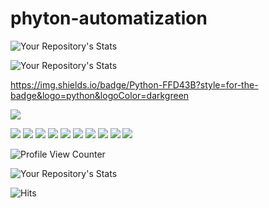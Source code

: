 # phyton-automatization
![Your Repository's Stats](https://github-readme-stats.vercel.app/api?username=GabrielMendesdc&show_icons=true)


![Your Repository's Stats](https://github-readme-stats.vercel.app/api/top-langs/?username=GabrielMendesdc&theme=blue)


https://img.shields.io/badge/Python-FFD43B?style=for-the-badge&logo=python&logoColor=darkgreen



<img src="{https://img.shields.io/badge/Pandas-2C2D72?style=for-the-badge&logo=pandas&logoColor=white}" />



![](https://img.shields.io/badge/Jupyter-F37626.svg?&style=for-the-badge&logo=Jupyter&logoColor=white)
![](https://img.shields.io/badge/conda-342B029.svg?&style=for-the-badge&logo=anaconda&logoColor=white)
![](https://img.shields.io/badge/Windows-0078D6?style=for-the-badge&logo=windows&logoColor=white)
![](https://img.shields.io/badge/pycharm-143?style=for-the-badge&logo=pycharm&logoColor=black&color=black&labelColor=green)
![](https://img.shields.io/badge/Microsoft_Excel-217346?style=for-the-badge&logo=microsoft-excel&logoColor=white)
![](https://img.shields.io/badge/Counter_Strike-000000?style=for-the-badge&logo=counter-strike&logoColor=white)
![](https://img.shields.io/badge/Steam-000000?style=for-the-badge&logo=steam&logoColor=white)
![](https://img.shields.io/badge/Battle.net-148EFF?style=for-the-badge&logo=Battle.net&logoColor=white)
![](https://img.shields.io/badge/Udemy-EC5252?style=for-the-badge&logo=Udemy&logoColor=white)
![](https://img.shields.io/badge/Duolingo-58CC02?style=for-the-badge&logo=Duolingo&logoColor=white)




![Profile View Counter](https://komarev.com/ghpvc/?username=GabrielMendesdc)



![Your Repository's Stats](https://contrib.rocks/image?repo=GabrielMendesdc/phyton-automatization)



![Hits](https://hitcounter.pythonanywhere.com/count/tag.svg?url=https://github.com/GabrielMendesdc/phyton-automatization)

